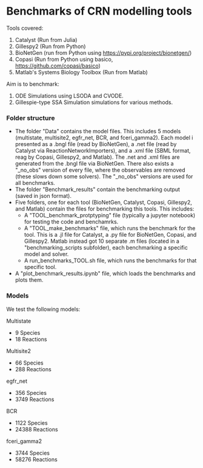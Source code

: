 # Benchmarks of CRN modelling tools

Tools covered:

1. Catalyst (Run from Julia)
2. Gillespy2 (Run from Python)
3. BioNetGen (run from Python using https://pypi.org/project/bionetgen/)
4. Copasi (Run from Python using basico, https://github.com/copasi/basico)
5. Matlab's Systems Biology Toolbox (Run from Matlab)

Aim is to benchmark:
1. ODE Simulations using LSODA and CVODE.
2. Gillespie-type SSA Simulation simulations for various methods.

### Folder structure

- The folder "Data" contains the model files. This includes 5 models (multistate, multisite2, egfr_net, BCR, and fceri_gamma2). Each model i presented as a .bngl file (read by BioNetGen), a .net file (read by Catalyst via ReactionNetworkImporters), and a .xml file (SBML format, reag by Copasi, Gillespy2, and Matlab). The .net and .xml files are generated from the .bngl file via BioNetGen. There also exists a "_no_obs" version of every file, where the observables are removed (these slows down some solvers). The "_no_obs" versions are used for all benchmarks.
- The folder "Benchmark_results" contain the benchmarking output (saved in json format).
- Five folders, one for each tool (BioNetGen, Catalyst, Copasi, Gillespy2, and Matlab) contain the files for benchmarking this tools. This includes:
  * A "TOOL_benchmark_protptyping" file (typically a jupyter notebook) for testing the code and benchamrks.
  * A "TOOL_make_benchmarks" file, which runs the benchmark for the tool. This is a .jl file for Catalyst, a .py file for BioNetGen, Copasi, and Gillespy2. Matlab instead got 10 separate .m files (located in a "benchmarking_scripts subfolder), each benchmarking a specific model and solver.
  * A run_benchmarks_TOOL.sh file, which runs the benchmarks for that specific tool.
- A "plot_benchmark_results.ipynb" file, which loads the benchmarks and plots them.


### Models

We test the following models:

Multistate
- 9 Species
- 18 Reactions

Multisite2
- 66 Species
- 288 Reactions

egfr_net
- 356 Species
- 3749 Reactions

BCR
- 1122 Species
- 24388 Reactions

fceri_gamma2
- 3744 Species
- 58276 Reactions

